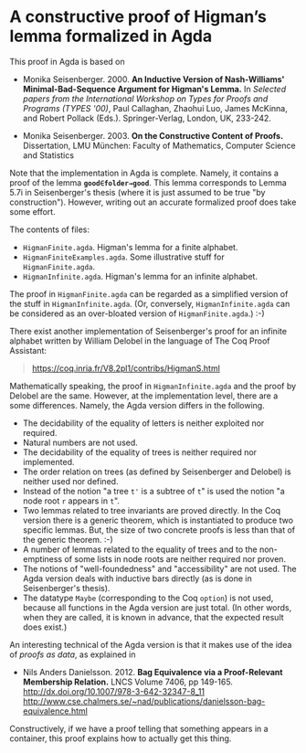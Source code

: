 # A constructive proof of Higman’s lemma formalized in Agda

This proof in Agda is based on

* Monika Seisenberger. 2000. **An Inductive Version of Nash-Williams'
Minimal-Bad-Sequence Argument for Higman's Lemma.**
In *Selected papers from the International Workshop on Types
for Proofs and Programs (TYPES '00)*,
Paul Callaghan, Zhaohui Luo, James McKinna, and Robert Pollack (Eds.).
Springer-Verlag, London, UK, 233-242. 

* Monika Seisenberger. 2003. **On the Constructive Content of Proofs.**
Dissertation, LMU München: Faculty of Mathematics,
Computer Science and Statistics 

Note that the implementation in Agda is complete. Namely, it contains
a proof of the lemma **`good∈folder→good`**. This lemma corresponds to
Lemma 5.7i in Seisenberger's thesis (where it is just assumed to be
true "by construction"). However, writing out an accurate formalized
proof does take some effort.

The contents of files:

* `HigmanFinite.agda`. Higman's lemma for a finite alphabet.
* `HigmanFiniteExamples.agda`. Some illustrative stuff for `HigmanFinite.agda`.
* `HigmanInfinite.agda`. Higman's lemma for an infinite alphabet.

The proof in `HigmanFinite.agda` can be regarded as a simplified
version of the stuff in `HigmanInfinite.agda`. (Or, conversely,
`HigmanInfinite.agda` can be considered as an over-bloated version of
`HigmanFinite.agda`.) :-)

There exist another implementation of Seisenberger's proof for an
infinite alphabet written by William Delobel in the language of
The Coq Proof Assistant:

> <https://coq.inria.fr/V8.2pl1/contribs/HigmanS.html>

Mathematically speaking, the proof in `HigmanInfinite.agda` and
the proof by Delobel are the same. However, at the implementation
level, there are a some differences. Namely, the Agda version
differs in the following.

* The decidability of the equality of letters is neither exploited
  nor required.
* Natural numbers are not used.
* The decidability of the equality of trees  is neither required
  nor implemented.
* The order relation on trees (as defined by Seisenberger and
  Delobel) is neither used nor defined.
* Instead of the notion "a tree `t'` is a subtree of `t`" is used
  the notion "a node root `r` appears in `t`".
* Two lemmas related to tree invariants are proved directly. In
  the Coq version there is a generic theorem, which is instantiated
  to produce two specific lemmas. But, the size of two concrete
  proofs is less than that of the generic theorem. :-)
* A number of lemmas related to the equality of trees and to the
  non-emptiness of some lists in node roots are neither required
  nor proven.
* The notions of "well-foundedness" and "accessibility" are not
  used. The Agda version deals with inductive bars directly (as
  is done in Seisenberger's thesis).
* The datatype `Maybe` (corresponding to the Coq `option`)
  is not used, because all functions in the Agda version are just
  total. (In other words, when they are called, it is known
  in advance, that the expected result does exist.)

An interesting technical of the Agda version is that it makes use of
the idea of *proofs as data*, as explained in

* Nils Anders Danielsson. 2012. **Bag Equivalence via a Proof-Relevant
  Membership Relation.** LNCS Volume 7406, pp 149-165.    
  <http://dx.doi.org/10.1007/978-3-642-32347-8_11>    
  <http://www.cse.chalmers.se/~nad/publications/danielsson-bag-equivalence.html>

Constructively, if we have a proof telling that something appears in
a container, this proof explains how to actually get this thing.
